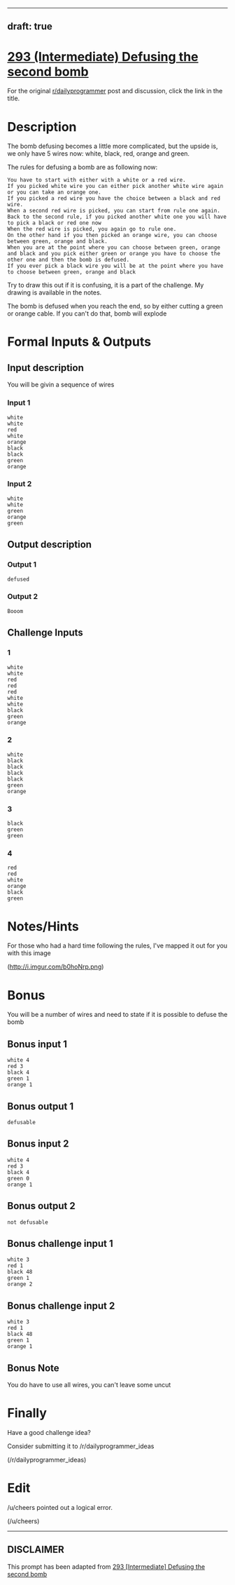 ---
draft: true
----

# [293 (Intermediate) Defusing the second bomb](https://www.reddit.com/r/dailyprogrammer/comments/5emuuy/20161124_challenge_293_intermediate_defusing_the/)

For the original [r/dailyprogrammer](https://www.reddit.com/r/dailyprogrammer/) post and discussion, click the link in the title.

# Description
The bomb defusing becomes a little more complicated, but the upside is, we only have 5 wires now: white, black, red, orange and green.

The rules for defusing a bomb are as following now:


```
You have to start with either with a white or a red wire.
If you picked white wire you can either pick another white wire again or you can take an orange one.
If you picked a red wire you have the choice between a black and red wire.
When a second red wire is picked, you can start from rule one again.
Back to the second rule, if you picked another white one you will have to pick a black or red one now
When the red wire is picked, you again go to rule one.
On the other hand if you then picked an orange wire, you can choose between green, orange and black.
When you are at the point where you can choose between green, orange and black and you pick either green or orange you have to choose the other one and then the bomb is defused.
If you ever pick a black wire you will be at the point where you have to choose between green, orange and black
```
Try to draw this out if it is confusing, it is a part of the challenge. My drawing is available in the notes.

The bomb is defused when you reach the end, so by either cutting a green or orange cable. If you can't do that, bomb will explode

# Formal Inputs & Outputs
## Input description
You will be givin a sequence of wires

### Input 1

```
white
white
red
white
orange
black
black
green
orange
```
### Input 2

```
white
white
green
orange
green
```
## Output description
### Output 1

```
defused
```
### Output 2

```
Booom
```
## Challenge Inputs
### 1

```
white
white
red
red
red
white
white
black
green
orange
```
### 2

```
white 
black
black
black
black
green
orange
```
### 3

```
black
green
green
```
### 4

```
red
red
white
orange
black
green
```
# Notes/Hints
For those who had a hard time following the rules, I've mapped it out for you with this image

(http://i.imgur.com/b0hoNrp.png)
# Bonus
You will be a number of wires and need to state if it is possible to defuse the bomb

## Bonus input 1

```
white 4
red 3
black 4
green 1
orange 1
```
## Bonus output 1

```
defusable
```
## Bonus input 2

```
white 4
red 3
black 4
green 0
orange 1
```
## Bonus output 2

```
not defusable
```
## Bonus challenge input 1

```
white 3
red 1
black 48
green 1
orange 2
```
## Bonus challenge input 2

```
white 3
red 1
black 48
green 1
orange 1
```
## Bonus Note
You do have to use all wires, you can't leave some uncut

# Finally
Have a good challenge idea?

Consider submitting it to /r/dailyprogrammer_ideas

(/r/dailyprogrammer_ideas)
# Edit
/u/cheers pointed out a logical error.

(/u/cheers)

----
## **DISCLAIMER**
This prompt has been adapted from [293 [Intermediate] Defusing the second bomb](https://www.reddit.com/r/dailyprogrammer/comments/5emuuy/20161124_challenge_293_intermediate_defusing_the/
)
